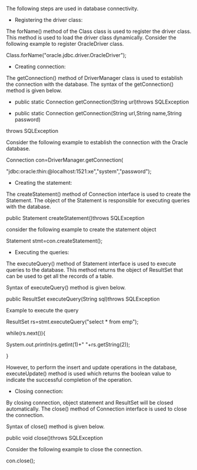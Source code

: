 The following steps are used in database connectivity.

-   Registering the driver class:

The forName() method of the Class class is used to register the driver
class. This method is used to load the driver class dynamically.
Consider the following example to register OracleDriver class.

Class.forName(\"oracle.jdbc.driver.OracleDriver\");

-   Creating connection:

The getConnection() method of DriverManager class is used to establish
the connection with the database. The syntax of the getConnection()
method is given below.

-   public static Connection getConnection(String url)throws
SQLException

-   public static Connection getConnection(String url,String name,String
password)

throws SQLException

Consider the following example to establish the connection with the
Oracle database.

Connection con=DriverManager.getConnection(

\"jdbc:oracle:thin:@localhost:1521:xe\",\"system\",\"password\");

-   Creating the statement:

The createStatement() method of Connection interface is used to create
the Statement. The object of the Statement is responsible for executing
queries with the database.

public Statement createStatement()throws SQLException

consider the following example to create the statement object

Statement stmt=con.createStatement();

-   Executing the queries:

The executeQuery() method of Statement interface is used to execute
queries to the database. This method returns the object of ResultSet
that can be used to get all the records of a table.

Syntax of executeQuery() method is given below.

public ResultSet executeQuery(String sql)throws SQLException

Example to execute the query

ResultSet rs=stmt.executeQuery(\"select \* from emp\");

while(rs.next()){

System.out.println(rs.getInt(1)+\" \"+rs.getString(2));

}

However, to perform the insert and update operations in the database,
executeUpdate() method is used which returns the boolean value to
indicate the successful completion of the operation.

-   Closing connection:

By closing connection, object statement and ResultSet will be closed
automatically. The close() method of Connection interface is used to
close the connection.

Syntax of close() method is given below.

public void close()throws SQLException

Consider the following example to close the connection.

con.close();